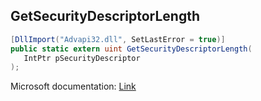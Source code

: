 ## GetSecurityDescriptorLength

```csharp
[DllImport("Advapi32.dll", SetLastError = true)]
public static extern uint GetSecurityDescriptorLength(
   IntPtr pSecurityDescriptor
);
```

Microsoft documentation: [Link](https://docs.microsoft.com/en-us/windows/win32/api/securitybaseapi/nf-securitybaseapi-getsecuritydescriptorlength)
